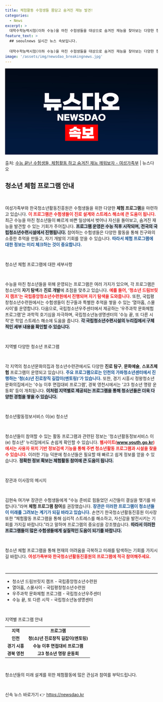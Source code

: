 ```yaml
---
title: 체험활동 수험생들 몸담고 숨겨진 재능 발견!
categories:
  - News
excerpt: >
  대학수학능력시험(이하 수능)을 마친 수험생들을 대상으로 숨겨진 재능을 찾아보는 다양한 청소년 체험 프로그램이…
feature_text: >
  ## seoulnews 실시간 뉴스 속보입니다.

  대학수학능력시험(이하 수능)을 마친 수험생들을 대상으로 숨겨진 재능을 찾아보는 다양한 청소년 체험 프로그램이…
image: '/assets/img/newsdao_breakingnews.jpg'
---
```


![뉴스다오 속보](/assets/img/newsdao_breakingnews.jpg)

<p>출처: <a href="https://newsdao.kr/2563" rel="dofollow">수능 끝난 수험생들, 체험활동 하고 숨겨진 재능 깨워보자 - 여성가족부</a> | 뉴스다오</p>

<h2 data-ke-size="size26">청소년 체험 프로그램 안내</h2>

<p data-ke-size="size16">&nbsp;</p>

여성가족부와 한국청소년활동진흥원은 수험생들을 위한 다양한 <b>체험 프로그램</b>을 마련하고 있습니다. <b><span style="color: #ee2323;">이 프로그램은 수험생들이 진로 설계와 스트레스 해소에 큰 도움이 됩니다.</span></b> 최근 수능을 마친 청소년들이 빠르게 바쁜 일상에서 벗어나 자신을 돌아보고, 숨겨진 재능을 발견할 수 있는 기회가 주어집니다. <b><span style="background-color: #21538527;">프로그램 운영은 수능 직후 시작되며, 전국의 국립청소년수련시설에서 진행됩니다.</span></b> 참여하는 수험생들은 다양한 활동을 통해 친구와의 소중한 추억을 만들고, 자기 개발의 기회를 얻을 수 있습니다. <b><span style="color: #1a5490;">따라서 체험 프로그램에 대한 정보는 미리 체크하는 것이 중요합니다.</span></b>

<p data-ke-size="size16">&nbsp;</p>

청소년 체험 프로그램에 대한 세부사항

<p data-ke-size="size16">&nbsp;</p>

수능을 마친 청소년들을 위해 운영되는 프로그램은 여러 가지가 있으며, 각 프로그램은 청소년의 <b>자기 탐색</b>과 <b>진로 개발</b>에 초점을 맞추고 있습니다. <b><span style="color: #ee2323;">예를 들어, ‘청소년 드림브릿지 캠프’는 국립중앙청소년수련원에서 진행되며 자기 탐색을 도와줍니다.</span></b> 또한, 국립평창청소년수련원에서는 수험생들이 친구들과 특별한 추억을 쌓을 수 있는 ‘열아홉, 스물사이’를 운영합니다. 다음으로, 국립청소년우주센터에서 제공하는 ‘우주과학 문화체험 프로그램’은 과학적 호기심을 자극하며, 국립청소년농생명센터의 ‘수능 끝, 또 다른 시작’은 학업 스트레스 해소에 도움을 줍니다. <b><span style="background-color: #21538527;">각 국립청소년수련시설의 누리집에서 구체적인 세부 내용을 확인할 수 있습니다.</span></b>

<p data-ke-size="size16">&nbsp;</p>

지역별 다양한 청소년 프로그램

<p data-ke-size="size16">&nbsp;</p>

각 지역의 청소년문화의집과 청소년수련관에서도 다양한 <b>진로 탐구</b>, <b>문화예술</b>, <b>스포츠체험</b> 프로그램이 운영되고 있습니다. <b><span style="color: #1a5490;">주요 프로그램으로는 인천의 가좌청소년센터에서 진행하는 ‘청(소)년 진로창직 길잡이(멘토링)’가 있습니다.</span></b> 또한, 경기 시흥시 정왕청소년문화의집에서는 ‘수능 이후 면접대비 프로그램’, 경북 영천시에서는 ‘고3 청소년 명랑 운동회’ 등이 개최됩니다. <b><span style="background-color: #21538527;">이처럼 지역별로 제공되는 프로그램을 통해 청소년들은 더욱 다양한 경험을 쌓을 수 있습니다.</span></b>

<p data-ke-size="size16">&nbsp;</p>

청소년활동정보서비스 이(e) 청소년

<p data-ke-size="size16">&nbsp;</p>

청소년들이 참여할 수 있는 활동 프로그램과 관련된 정보는 '청소년활동정보서비스 이(e) 청소년' 누리집에서도 손쉽게 확인할 수 있습니다. <b><span style="color: #ee2323;">웹사이트(www.youth.go.kr)에서는 사용자 위치 기반 정보검색 기능을 통해 주변 청소년활동 프로그램과 시설을 찾을 수 있습니다.</span></b> 이러한 기능 덕분에 청소년들은 필요할 때 빠르고 쉽게 정보를 얻을 수 있습니다. <b><span style="background-color: #21538527;">정확한 정보 확보는 체험활동 참여에 큰 도움이 됩니다.</span></b>

<p data-ke-size="size16">&nbsp;</p>

장관과 이사장의 메시지

<p data-ke-size="size16">&nbsp;</p>

김현숙 여가부 장관은 수험생들에게 “수능 준비로 힘들었던 시간들이 결실을 맺기를 바랍니다.”라며 <b>체험 프로그램 참여</b>를 권장했습니다. <b><span style="color: #1a5490;">장관은 이러한 프로그램이 청소년들이 미래를 그려보는 계기가 되길 바라고 있습니다.</span></b> 손연기 한국청소년활동진흥원 이사장 또한 “체험활동 프로그램을 통해 심리적 스트레스를 해소하고, 자신감을 발전시키는 기회를 가지길 바랍니다.”라고 말하며 프로그램의 중요성을 강조했습니다. <b><span style="background-color: #21538527;">따라서 이러한 프로그램들이 많은 수험생들에게 실질적인 도움이 되기를 바랍니다.</span></b>

<p data-ke-size="size16">&nbsp;</p>

청소년 체험 프로그램을 통해 현재의 어려움을 극복하고 미래를 탐색하는 기회를 가지시길 바랍니다. <b><span style="color: #ee2323;">여성가족부와 한국청소년활동진흥원의 프로그램에 적극 참여해주세요.</span></b> 

<p data-ke-size="size16">&nbsp;</p>

<hr style="border: 1px solid #e1e1e1;">

<ul>
    <li>청소년 드림브릿지 캠프 - 국립중앙청소년수련원</li>
    <li>열아홉, 스물사이 - 국립평창청소년수련원</li>
    <li>우주과학 문화체험 프로그램 - 국립청소년우주센터</li>
    <li>수능 끝, 또 다른 시작 - 국립청소년농생명센터</li>
</ul>

<p data-ke-size="size16">&nbsp;</p>

지역별 프로그램 안내

<table>
    <tr>
        <td style="text-align: center; height: 17px;"><b>지역</b></td>
        <td style="text-align: center; height: 17px;"><b>프로그램</b></td>
    </tr>
    <tr>
        <td style="text-align: center; height: 17px;"><b>인천</b></td>
        <td style="text-align: center; height: 17px;"><b>청(소)년 진로창직 길잡이(멘토링)</b></td>
    </tr>
    <tr>
        <td style="text-align: center; height: 17px;"><b>경기 시흥</b></td>
        <td style="text-align: center; height: 17px;"><b>수능 이후 면접대비 프로그램</b></td>
    </tr>
    <tr>
        <td style="text-align: center; height: 17px;"><b>경북 영천</b></td>
        <td style="text-align: center; height: 17px;"><b>고3 청소년 명랑 운동회</b></td>
    </tr>
</table>

<p data-ke-size="size16">&nbsp;</p>

청소년들의 미래 설계를 위한 체험활동에 많은 관심과 참여를 부탁드립니다. 

<p data-ke-size="size16">&nbsp;</p> 

신속 뉴스 바로가기 👉 <a href="https://newsdao.kr" rel="dofollow">https://newsdao.kr</a>


